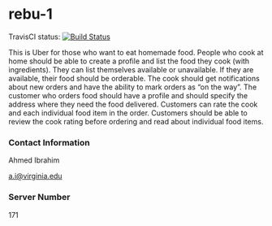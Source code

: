 # rebu-1

TravisCI status: [![Build Status](https://travis-ci.com/UVA-Capstone-Practicum-1819/rebu-1.svg?token=zrpu68ydy2osA7tAdwBJ&branch=master)](https://travis-ci.com/UVA-Capstone-Practicum-1819/rebu-1)

This is Uber for those who want to eat homemade food. People who cook at home should be able to create a profile and list the food they cook (with ingredients). They can list themselves available or unavailable. If they are available, their food should be orderable. The cook should get notifications about new orders and have the ability to mark orders as “on the way”. The customer who orders food should have a profile and should specify the address where they need the food delivered. Customers can rate the cook and each individual food item in the order. Customers should be able to review the cook rating before ordering and read about individual food items.

### Contact Information

Ahmed Ibrahim

a.i@virginia.edu

### Server Number

171
